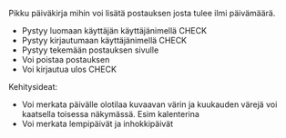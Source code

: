 Pikku päiväkirja mihin voi lisätä postauksen josta tulee ilmi päivämäärä.
- Pystyy luomaan käyttäjän käyttäjänimellä CHECK
- Pystyy kirjautumaan käyttäjänimellä CHECK
- Pystyy tekemään postauksen sivulle
- Voi poistaa postauksen
- Voi kirjautua ulos CHECK

Kehitysideat:
- Voi merkata päivälle olotilaa kuvaavan värin ja kuukauden värejä voi kaatsella toisessa näkymässä. Esim kalenterina
- Voi merkata lempipäivät ja inhokkipäivät
